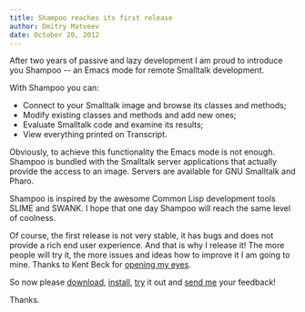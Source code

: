 ```yaml
---
title: Shampoo reaches its first release
author: Dmitry Matveev
date: October 20, 2012
---
```

After two years of passive and lazy development I am proud to
introduce you Shampoo -- an Emacs mode for remote Smalltalk development.

With Shampoo you can:

* Connect to your Smalltalk image and browse its classes and methods;
* Modify existing classes and methods and add new ones;
* Evaluate Smalltalk code and examine its results;
* View everything printed on Transcript.

Obviously, to achieve this functionality the Emacs mode is not enough.
Shampoo is bundled with the Smalltalk server applications that actually
provide the access to an image. Servers are available for GNU Smalltalk
and Pharo.

Shampoo is inspired by the awesome Common Lisp development tools SLIME
and SWANK. I hope that one day Shampoo will reach the same level of
coolness.

Of course, the first release is not very stable, it has bugs and does not
provide a rich end user experience. And that is why I release it! The more
people will try it, the more issues and ideas how to improve it I am going
to mine. Thanks to Kent Beck for [opening my eyes][].

So now please [download][], [install][], [try][] it out and [send me][] your
feedback!

Thanks.

[download]:         download.html
[install]:          installation.html
[try]:              usage.html
[send me]:          contribution.html
[opening my eyes]:  http://www.twitter.com/KentBeck